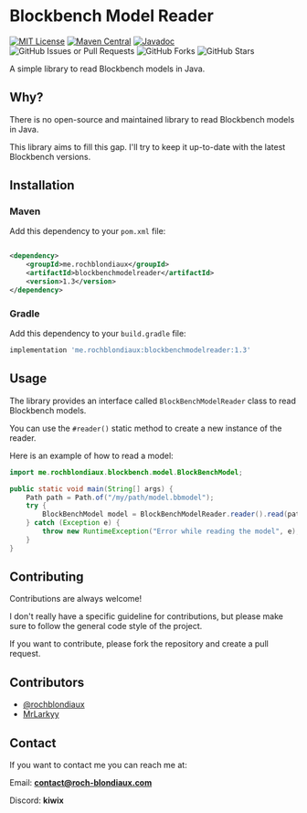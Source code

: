 # Blockbench Model Reader

[![MIT License](https://img.shields.io/badge/License-MIT-green.svg)](https://choosealicense.com/licenses/mit/)
[![Maven Central](https://img.shields.io/maven-central/v/me.rochblondiaux/blockbenchmodelreader)](https://search.maven.org/artifact/me.rochblondiaux/blockbenchmodelreader)
[![Javadoc](https://javadoc.io/badge2/me.rochblondiaux/blockbenchmodelreader/javadoc.svg)](https://javadoc.io/doc/me.rochblondiaux/blockbenchmodelreader)
![GitHub Issues or Pull Requests](https://img.shields.io/github/issues/rochblondiaux/blockbenchmodelreader)
![GitHub Forks](https://img.shields.io/github/forks/rochblondiaux/blockbenchmodelreader)
![GitHub Stars](https://img.shields.io/github/stars/rochblondiaux/blockbenchmodelreader)

A simple library to read Blockbench models in Java.

## Why?

There is no open-source and maintained library to read Blockbench models in Java.

This library aims to fill this gap.
I'll try to keep it up-to-date with the latest Blockbench versions.

## Installation

### Maven

Add this dependency to your `pom.xml` file:

```xml

<dependency>
    <groupId>me.rochblondiaux</groupId>
    <artifactId>blockbenchmodelreader</artifactId>
    <version>1.3</version>
</dependency>
```

### Gradle

Add this dependency to your `build.gradle` file:

```groovy
implementation 'me.rochblondiaux:blockbenchmodelreader:1.3'
```

## Usage

The library provides an interface called `BlockBenchModelReader` class to read Blockbench models.

You can use the `#reader()` static method to create a new instance of the reader.

Here is an example of how to read a model:

```java
import me.rochblondiaux.blockbench.model.BlockBenchModel;

public static void main(String[] args) {
    Path path = Path.of("/my/path/model.bbmodel");
    try {
        BlockBenchModel model = BlockBenchModelReader.reader().read(path);
    } catch (Exception e) {
        throw new RuntimeException("Error while reading the model", e);
    }
}
```

## Contributing

Contributions are always welcome!

I don't really have a specific guideline for contributions, but please make sure to follow the general code style of the
project.

If you want to contribute, please fork the repository and create a pull request.

## Contributors

- [@rochblondiaux](https://www.github.com/rochblondiaux)
- [MrLarkyy](https://github.com/MrLarkyy)

## Contact

If you want to contact me you can reach me at:

Email: **contact@roch-blondiaux.com**

Discord: **kiwix**

